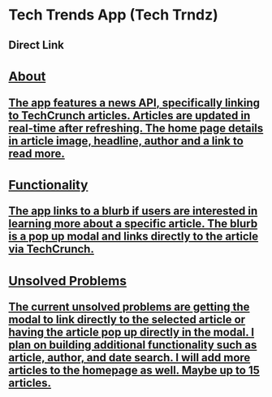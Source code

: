 <h1>Tech Trends App (Tech Trndz)</h1>

<h2>Direct Link<h2>
 <a href="Devdavis2.github.io" </a>

<h3>About</h3>
The app features a news API, specifically linking to TechCrunch articles. Articles are updated in real-time after refreshing. The home page details in article image, headline, author and a link to read more.

<h3>Functionality</h3>
The app links to a blurb if users are interested in learning more about a specific article. The blurb is a pop up modal and links directly to the article via TechCrunch.




<h3>Unsolved Problems</h3>
The current unsolved problems are getting the modal to link directly to the selected article or having the article pop up directly in the modal. I plan on building additional functionality such as article, author, and date search. I will add more articles to the homepage as well. Maybe up to 15 articles.

